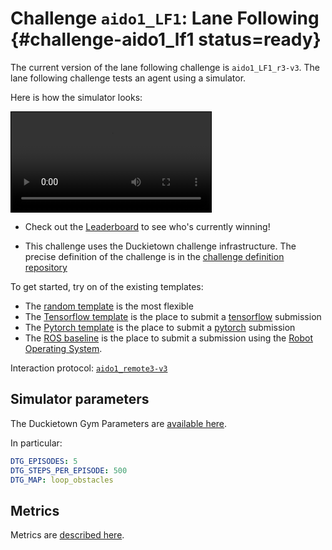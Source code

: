 # Challenge `aido1_LF1`: Lane Following {#challenge-aido1_lf1 status=ready}

The current version of the lane following challenge is `aido1_LF1_r3-v3`.
The lane following challenge tests an agent using a simulator.

Here is how the simulator looks:

<video autoplay="1" controls="1" loop="1" style="border: solid 1px black" width="320">
  <source src="http://duckietown-ai-driving-olympics-1.s3.amazonaws.com/v3/frankfurt/by-value/sha256/db648be4473470451c3ff8131f5c9a96849c812ab30db88ea48e61e089c60405" type="video/mp4"/>
</video>
 
* Check out the [Leaderboard](https://challenges.duckietown.org/v3/humans/challenges/aido1_LF1_r3-v3/leaderboard) to see who's currently winning!
 

* This challenge uses the Duckietown challenge infrastructure. The precise definition of the challenge is in the [challenge definition repository](https://github.com/duckietown/challenge-aido1_lf1)

To get started, try on of the existing templates:

* The [random template](#challenge-aido1_lf1-template-random) is the most flexible
* The [Tensorflow template](#tensorflow-template) is the place to submit a [tensorflow](https://www.tensorflow.org/) submission
* The [Pytorch template](#pytorch-template) is the place to submit a [pytorch](https://pytorch.org/) submission
* The [ROS baseline](#ros-template) is the place to submit a submission using the [Robot Operating System](http://www.ros.org/). 

Interaction protocol: [`aido1_remote3-v3`](#aido1_remote3-v3)

## Simulator parameters

The Duckietown Gym Parameters are [available here](https://challenges.duckietown.org/v3/humans/challenges/aido1_LF1_r3-v3#step1-simulation).

In particular:

```yaml
DTG_EPISODES: 5
DTG_STEPS_PER_EPISODE: 500
DTG_MAP: loop_obstacles
```

## Metrics 

Metrics are [described here](https://challenges.duckietown.org/v3/humans/challenges/aido1_LF1_r3-v3#scoring).





 



 
